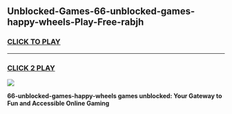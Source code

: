 
## Unblocked-Games-66-unblocked-games-happy-wheels-Play-Free-rabjh
<h3>
<a href="https://premium76.site?title=66-unblocked-games-happy-wheels&ref=21A">CLICK TO PLAY</a></h3>
<hr>

<h3>
<a href="https://premium76.site?title=66-unblocked-games-happy-wheels&ref=21A">CLICK 2 PLAY</a>
  
</h3>

<a href="https://premium76.site?title=66-unblocked-games-happy-wheels&ref=21A"><img src="https://clearcache.store/games.png"></a>


**66-unblocked-games-happy-wheels games unblocked: Your Gateway to Fun and Accessible Online Gaming**
